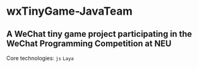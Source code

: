 # wxTinyGame-JavaTeam
A WeChat tiny game project participating in the WeChat Programming Competition at NEU
----
Core technologies: `js` `Laya`